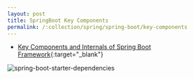 ```yaml
---
layout: post
title: SpringBoot Key Components
permalink: /:collection/spring/spring-boot/key-components
---
```


* [Key Components and Internals of Spring Boot Framework](https://www.journaldev.com/7989/key-components-and-internals-of-spring-boot-framework){:target="_blank"}

![spring-boot-starter-dependencies](https://cdn.journaldev.com/wp-content/uploads/2015/06/spring-boot-starter-dependencies1.png "spring-boot-starter-dependencies")
